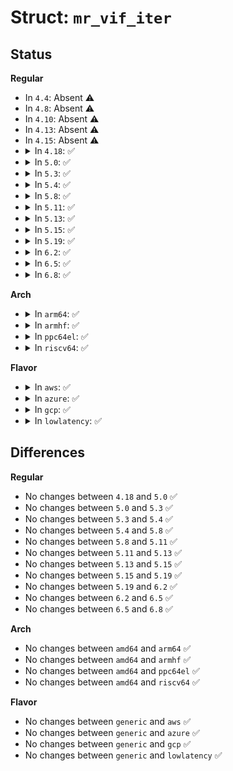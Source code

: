 # Struct: <code>mr_vif_iter</code>

## Status
<b>Regular</b>
<ul>
<li>
In <code>4.4</code>: Absent ⚠️
</li>
<li>
In <code>4.8</code>: Absent ⚠️
</li>
<li>
In <code>4.10</code>: Absent ⚠️
</li>
<li>
In <code>4.13</code>: Absent ⚠️
</li>
<li>
In <code>4.15</code>: Absent ⚠️
</li>
<li>
<details>
<summary>In <code>4.18</code>: ✅</summary>

```c
struct mr_vif_iter {
    struct seq_net_private p;
    struct mr_table *mrt;
    int ct;
};
```
</details>
</li>
<li>
<details>
<summary>In <code>5.0</code>: ✅</summary>

```c
struct mr_vif_iter {
    struct seq_net_private p;
    struct mr_table *mrt;
    int ct;
};
```
</details>
</li>
<li>
<details>
<summary>In <code>5.3</code>: ✅</summary>

```c
struct mr_vif_iter {
    struct seq_net_private p;
    struct mr_table *mrt;
    int ct;
};
```
</details>
</li>
<li>
<details>
<summary>In <code>5.4</code>: ✅</summary>

```c
struct mr_vif_iter {
    struct seq_net_private p;
    struct mr_table *mrt;
    int ct;
};
```
</details>
</li>
<li>
<details>
<summary>In <code>5.8</code>: ✅</summary>

```c
struct mr_vif_iter {
    struct seq_net_private p;
    struct mr_table *mrt;
    int ct;
};
```
</details>
</li>
<li>
<details>
<summary>In <code>5.11</code>: ✅</summary>

```c
struct mr_vif_iter {
    struct seq_net_private p;
    struct mr_table *mrt;
    int ct;
};
```
</details>
</li>
<li>
<details>
<summary>In <code>5.13</code>: ✅</summary>

```c
struct mr_vif_iter {
    struct seq_net_private p;
    struct mr_table *mrt;
    int ct;
};
```
</details>
</li>
<li>
<details>
<summary>In <code>5.15</code>: ✅</summary>

```c
struct mr_vif_iter {
    struct seq_net_private p;
    struct mr_table *mrt;
    int ct;
};
```
</details>
</li>
<li>
<details>
<summary>In <code>5.19</code>: ✅</summary>

```c
struct mr_vif_iter {
    struct seq_net_private p;
    struct mr_table *mrt;
    int ct;
};
```
</details>
</li>
<li>
<details>
<summary>In <code>6.2</code>: ✅</summary>

```c
struct mr_vif_iter {
    struct seq_net_private p;
    struct mr_table *mrt;
    int ct;
};
```
</details>
</li>
<li>
<details>
<summary>In <code>6.5</code>: ✅</summary>

```c
struct mr_vif_iter {
    struct seq_net_private p;
    struct mr_table *mrt;
    int ct;
};
```
</details>
</li>
<li>
<details>
<summary>In <code>6.8</code>: ✅</summary>

```c
struct mr_vif_iter {
    struct seq_net_private p;
    struct mr_table *mrt;
    int ct;
};
```
</details>
</li>
</ul>
<b>Arch</b>
<ul>
<li>
<details>
<summary>In <code>arm64</code>: ✅</summary>

```c
struct mr_vif_iter {
    struct seq_net_private p;
    struct mr_table *mrt;
    int ct;
};
```
</details>
</li>
<li>
<details>
<summary>In <code>armhf</code>: ✅</summary>

```c
struct mr_vif_iter {
    struct seq_net_private p;
    struct mr_table *mrt;
    int ct;
};
```
</details>
</li>
<li>
<details>
<summary>In <code>ppc64el</code>: ✅</summary>

```c
struct mr_vif_iter {
    struct seq_net_private p;
    struct mr_table *mrt;
    int ct;
};
```
</details>
</li>
<li>
<details>
<summary>In <code>riscv64</code>: ✅</summary>

```c
struct mr_vif_iter {
    struct seq_net_private p;
    struct mr_table *mrt;
    int ct;
};
```
</details>
</li>
</ul>
<b>Flavor</b>
<ul>
<li>
<details>
<summary>In <code>aws</code>: ✅</summary>

```c
struct mr_vif_iter {
    struct seq_net_private p;
    struct mr_table *mrt;
    int ct;
};
```
</details>
</li>
<li>
<details>
<summary>In <code>azure</code>: ✅</summary>

```c
struct mr_vif_iter {
    struct seq_net_private p;
    struct mr_table *mrt;
    int ct;
};
```
</details>
</li>
<li>
<details>
<summary>In <code>gcp</code>: ✅</summary>

```c
struct mr_vif_iter {
    struct seq_net_private p;
    struct mr_table *mrt;
    int ct;
};
```
</details>
</li>
<li>
<details>
<summary>In <code>lowlatency</code>: ✅</summary>

```c
struct mr_vif_iter {
    struct seq_net_private p;
    struct mr_table *mrt;
    int ct;
};
```
</details>
</li>
</ul>

## Differences
<b>Regular</b>
<ul>
<li>
No changes between <code>4.18</code> and <code>5.0</code> ✅
</li>
<li>
No changes between <code>5.0</code> and <code>5.3</code> ✅
</li>
<li>
No changes between <code>5.3</code> and <code>5.4</code> ✅
</li>
<li>
No changes between <code>5.4</code> and <code>5.8</code> ✅
</li>
<li>
No changes between <code>5.8</code> and <code>5.11</code> ✅
</li>
<li>
No changes between <code>5.11</code> and <code>5.13</code> ✅
</li>
<li>
No changes between <code>5.13</code> and <code>5.15</code> ✅
</li>
<li>
No changes between <code>5.15</code> and <code>5.19</code> ✅
</li>
<li>
No changes between <code>5.19</code> and <code>6.2</code> ✅
</li>
<li>
No changes between <code>6.2</code> and <code>6.5</code> ✅
</li>
<li>
No changes between <code>6.5</code> and <code>6.8</code> ✅
</li>
</ul>
<b>Arch</b>
<ul>
<li>
No changes between <code>amd64</code> and <code>arm64</code> ✅
</li>
<li>
No changes between <code>amd64</code> and <code>armhf</code> ✅
</li>
<li>
No changes between <code>amd64</code> and <code>ppc64el</code> ✅
</li>
<li>
No changes between <code>amd64</code> and <code>riscv64</code> ✅
</li>
</ul>
<b>Flavor</b>
<ul>
<li>
No changes between <code>generic</code> and <code>aws</code> ✅
</li>
<li>
No changes between <code>generic</code> and <code>azure</code> ✅
</li>
<li>
No changes between <code>generic</code> and <code>gcp</code> ✅
</li>
<li>
No changes between <code>generic</code> and <code>lowlatency</code> ✅
</li>
</ul>
